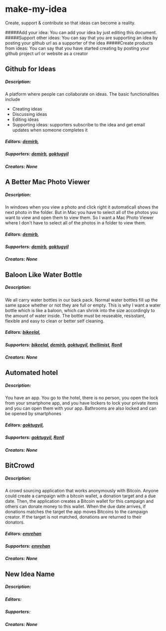 # make-my-idea
Create, support &amp; contribute so that ideas can become a reality.

#####Add your idea: 
You can add your idea by just editing this document.
#####Support other ideas: 
You can say that you are supporting an idea by posting your github url as a supporter of the idea
#####Create products from ideas: 
You can say that you have started creating by posting your github project url or website as a creator

## Github for Ideas

##### Description:

A platform where people can collaborate on ideas. The basic functionalities include

- Creating ideas
- Discussing ideas
- Editing ideas
- Supporting ideas: supporters subscribe to the idea and get email updates when someone completes it 

##### Editors: [demirb](https://github.com/demirb),

##### Supporters: [demirb](https://github.com/demirb), [goktugyil](https://github.com/goktugyil)

##### Creators: None

## A Better Mac Photo Viewer

##### Description:

In windows when you view a photo and click right it automaticall shows the next photo in the folder. But in Mac you have to select all of the photos you want to view and open them to view them. 
So I want a Mac Photo Viewer where I don't have to select all of the photos in a folder to view them.

##### Editors: [demirb](https://github.com/demirb),

##### Supporters: [demirb](https://github.com/demirb), [goktugyil](https://github.com/goktugyil)

##### Creators: None

## Baloon Like Water Bottle

##### Description: 

We all carry water bottles in our back pack. Normal water bottles fill up the same space whether or not they are full or empty.
This is why I want a water bottle which is like a baloon, which can shrink into the size accordingly to the amount of water inside. The bottle must be reuseable, resisstant, flexible and easy to clean or better self cleaning. 

##### Editors: [bikeelal](https://github.com/bikeelal),

##### Supporters: [bikeelal](https://github.com/bikeelal), [demirb](https://github.com/demirb), [goktugyil](https://github.com/goktugyil), [thellimist](https://github.com/thellimist), [Ronll](https://github.com/ronll)

##### Creators: None

## Automated hotel

##### Description:

You have an app. You go to the hotel, there is no person, you open the lock from your smartphone app, and you have lockers to lock your private items and you can open them with your app. Bathrooms are also locked and can be opened by smartphones

##### Editors: [goktugyil](https://github.com/goktugyil),

##### Supporters: [goktugyil](https://github.com/goktugyil), [Ronll](https://github.com/ronll)

##### Creators: None

## BitCrowd

##### Description: 

A crowd sourcing application that works anonymously with Bitcoin.
Anyone could create a campaign with a bitcoin wallet, a donation target and a due date.
Then, the application creates a Bitcoin wallet for this campaign and others can donate money to this wallet.
When the due date arrives, if donations matches the target the app moves Bitcoins to the campaign creator.
If the target is not matched, donations are returned to their donators.

##### Editors: [emrehan](https://github.com)

##### Supporters: [emrehan](https://github.com)

##### Creators: None

## New Idea Name

##### Description: 

##### Editors:

##### Supporters:

##### Creators: None
